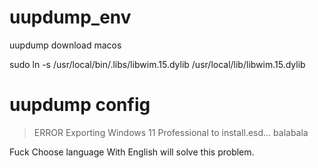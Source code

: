 # uupdump_env

uupdump download macos

sudo ln -s /usr/local/bin/.libs/libwim.15.dylib /usr/local/lib/libwim.15.dylib

# uupdump config

> ERROR
> Exporting Windows 11 Professional to install.esd...
> balabala

Fuck Choose language With English will solve this problem.
